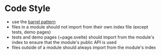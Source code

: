 # Code Style

- use the [barrel pattern](./barrel-pattern.md)
- files in a module should not import from their own index file (except tests, demo pages)
- tests and demo pages (+page.svelte) should import from the module's index to ensure that the module's public API is used
- files outside of a module should always import from the module's index